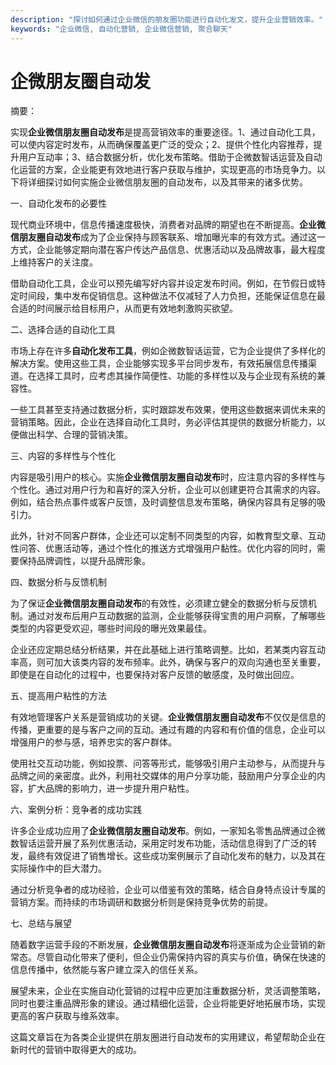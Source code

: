 ```yaml
---
description: "探讨如何通过企业微信的朋友圈功能进行自动化发文，提升企业营销效率。"
keywords: "企业微信, 自动化营销, 企业微信营销, 聚合聊天"
---
```

# 企微朋友圈自动发

摘要：

实现**企业微信朋友圈自动发布**是提高营销效率的重要途径。1、通过自动化工具，可以使内容定时发布，从而确保覆盖更广泛的受众；2、提供个性化内容推荐，提升用户互动率；3、结合数据分析，优化发布策略。借助于企微数智话运营及自动化运营的方案，企业能更有效地进行客户获取与维护，实现更高的市场竞争力。以下将详细探讨如何实施企业微信朋友圈的自动发布，以及其带来的诸多优势。

一、自动化发布的必要性

现代商业环境中，信息传播速度极快，消费者对品牌的期望也在不断提高。**企业微信朋友圈自动发布**成为了企业保持与顾客联系、增加曝光率的有效方式。通过这一方式，企业能够定期向潜在客户传达产品信息、优惠活动以及品牌故事，最大程度上维持客户的关注度。

借助自动化工具，企业可以预先编写好内容并设定发布时间。例如，在节假日或特定时间段，集中发布促销信息。这种做法不仅减轻了人力负担，还能保证信息在最合适的时间展示给目标用户，从而更有效地刺激购买欲望。

二、选择合适的自动化工具

市场上存在许多**自动化发布工具**，例如企微数智话运营，它为企业提供了多样化的解决方案。使用这些工具，企业能够实现多平台同步发布，有效拓展信息传播渠道。在选择工具时，应考虑其操作简便性、功能的多样性以及与企业现有系统的兼容性。

一些工具甚至支持通过数据分析，实时跟踪发布效果，使用这些数据来调优未来的营销策略。因此，企业在选择自动化工具时，务必评估其提供的数据分析能力，以便做出科学、合理的营销决策。

三、内容的多样性与个性化

内容是吸引用户的核心。实施**企业微信朋友圈自动发布**时，应注意内容的多样性与个性化。通过对用户行为和喜好的深入分析，企业可以创建更符合其需求的内容。例如，结合热点事件或客户反馈，及时调整信息发布策略，确保内容具有足够的吸引力。

此外，针对不同客户群体，企业还可以定制不同类型的内容，如教育型文章、互动性问答、优惠活动等，通过个性化的推送方式增强用户黏性。优化内容的同时，需要保持品牌调性，以提升品牌形象。

四、数据分析与反馈机制

为了保证**企业微信朋友圈自动发布**的有效性，必须建立健全的数据分析与反馈机制。通过对发布后用户互动数据的监测，企业能够获得宝贵的用户洞察，了解哪些类型的内容更受欢迎，哪些时间段的曝光效果最佳。

企业还应定期总结分析结果，并在此基础上进行策略调整。比如，若某类内容互动率高，则可加大该类内容的发布频率。此外，确保与客户的双向沟通也至关重要，即使是在自动化的过程中，也要保持对客户反馈的敏感度，及时做出回应。

五、提高用户粘性的方法

有效地管理客户关系是营销成功的关键。**企业微信朋友圈自动发布**不仅仅是信息的传播，更重要的是与客户之间的互动。通过有趣的内容和有价值的信息，企业可以增强用户的参与感，培养忠实的客户群体。

使用社交互动功能，例如投票、问答等形式，能够吸引用户主动参与，从而提升与品牌之间的亲密度。此外，利用社交媒体的用户分享功能，鼓励用户分享企业的内容，扩大品牌的影响力，进一步提升用户粘性。

六、案例分析：竞争者的成功实践

许多企业成功应用了**企业微信朋友圈自动发布**。例如，一家知名零售品牌通过企微数智话运营开展了系列优惠活动，采用定时发布功能，活动信息得到了广泛的转发，最终有效促进了销售增长。这些成功案例展示了自动化发布的魅力，以及其在实际操作中的巨大潜力。

通过分析竞争者的成功经验，企业可以借鉴有效的策略，结合自身特点设计专属的营销方案。而持续的市场调研和数据分析则是保持竞争优势的前提。

七、总结与展望

随着数字运营手段的不断发展，**企业微信朋友圈自动发布**将逐渐成为企业营销的新常态。尽管自动化带来了便利，但企业仍需保持内容的真实与价值，确保在快速的信息传播中，依然能与客户建立深入的信任关系。

展望未来，企业在实施自动化营销的过程中应更加注重数据分析，灵活调整策略，同时也要注重品牌形象的建设。通过精细化运营，企业将能更好地拓展市场，实现更高的客户获取与维系效率。

这篇文章旨在为各类企业提供在朋友圈进行自动发布的实用建议，希望帮助企业在新时代的营销中取得更大的成功。
